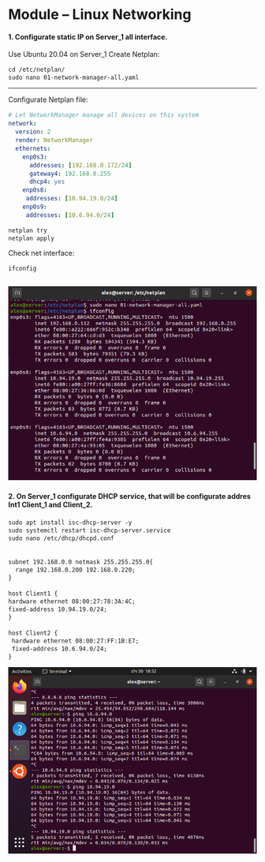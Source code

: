 # Module – Linux Networking
#### 1. Configurate static IP on Server_1 all interface.

Use Ubuntu 20.04 on Server_1
Create Netplan:
````
cd /etc/netplan/
sudo nano 01-network-manager-all.yaml
````
---
Configurate Netplan file:
````yaml
# Let NetworkManager manage all devices on this system
network:
  version: 2
  render: NetworkManager
  ethernets:
    enp0s3:
      addresses: [192.168.0.172/24]
      gateway4: 192.168.0.255
      dhcp4: yes
    enp0s8:
     addresses: [10.94.19.0/24]
    enp0s9:
     addresses: [10.6.94.0/24]
````
````
netplan try
netplan apply
````

Check net interface:
````
ifconfig
````
![](ifconfig_server.png)
---

#### 2. On Server_1 configurate DHCP service, that will be configurate addres Int1 Client_1 and Client_2.

````
sudo apt install isc-dhcp-server -y
sudo systemctl restart isc-dhcp-server.service
sudo nano /etc/dhcp/dhcpd.conf


subnet 192.168.0.0 netmask 255.255.255.0{
  range 192.168.0.200 192.168.0.220;
}

host Client1 {
hardware ethernet 08:00:27:78:3A:4C;
fixed-address 10.94.19.0/24;
}

host Client2 {
 hardware ethernet 08:00:27:FF:1B:E7;
 fixed-address 10.6.94.0/24; 
}
````
![](ping_static.png)

